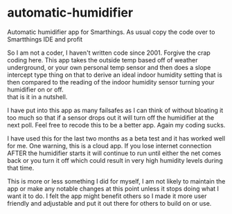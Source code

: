 # automatic-humidifier
Automatic humidifier app for Smarthings.
As usual copy the code over to Smartthings IDE and profit

So I am not a coder, I haven't written code since 2001.  Forgive the crap coding here.
This app takes the outside temp based off of weather underground, or your own personal temp sensor
and then does a slope intercept type thing on that to derive an ideal indoor humidity setting
that is then compared to the reading of the indoor humidity sensor turning your humidifier on or off.  
that is it in a nutshell.  

I have put into this app as many failsafes as I can think of without bloating it too much
so that if a sensor drops out it will turn off the humidifier at the next poll. 
Feel free to recode this to be a better app.  Again my coding sucks.

I have used this for the last two months as a beta test and it has worked well for me.  One warning, this is a cloud app.
If you lose internet connection AFTER the humidifier starts it will continue to run until either the net comes back
or you turn it off which could result in very high humidity levels during that time.  

This is more or less something I did for myself, I am not likely to maintain the app or make any notable changes at this point unless it 
stops doing what I want it to do.  I felt the app might benefit others so I made it more user friendly and adjustable and put it out there for others to build on or use.  

